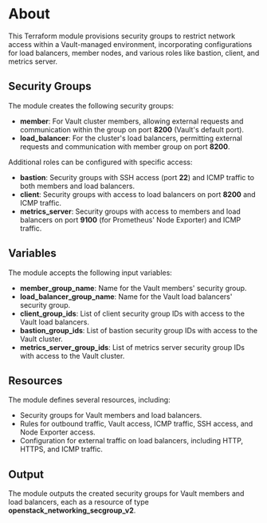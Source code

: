 # About

This Terraform module provisions security groups to restrict network access within a Vault-managed environment, incorporating configurations for load balancers, member nodes, and various roles like bastion, client, and metrics server.

## Security Groups

The module creates the following security groups:

- **member**: For Vault cluster members, allowing external requests and communication within the group on port **8200** (Vault's default port).
- **load_balancer**: For the cluster's load balancers, permitting external requests and communication with member group on port **8200**.

Additional roles can be configured with specific access:

- **bastion**: Security groups with SSH access (port **22**) and ICMP traffic to both members and load balancers.
- **client**: Security groups with access to load balancers on port **8200** and ICMP traffic.
- **metrics_server**: Security groups with access to members and load balancers on port **9100** (for Prometheus' Node Exporter) and ICMP traffic.

## Variables

The module accepts the following input variables:

- **member_group_name**: Name for the Vault members' security group.
- **load_balancer_group_name**: Name for the Vault load balancers' security group.
- **client_group_ids**: List of client security group IDs with access to the Vault load balancers.
- **bastion_group_ids**: List of bastion security group IDs with access to the Vault cluster.
- **metrics_server_group_ids**: List of metrics server security group IDs with access to the Vault cluster.

## Resources

The module defines several resources, including:

- Security groups for Vault members and load balancers.
- Rules for outbound traffic, Vault access, ICMP traffic, SSH access, and Node Exporter access.
- Configuration for external traffic on load balancers, including HTTP, HTTPS, and ICMP traffic.

## Output

The module outputs the created security groups for Vault members and load balancers, each as a resource of type **openstack_networking_secgroup_v2**.
